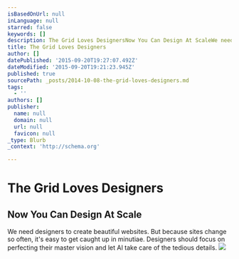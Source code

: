 ```yaml
---
isBasedOnUrl: null
inLanguage: null
starred: false
keywords: []
description: The Grid Loves DesignersNow You Can Design At ScaleWe need designers to create beautiful websites.
title: The Grid Loves Designers
author: []
datePublished: '2015-09-20T19:27:07.492Z'
dateModified: '2015-09-20T19:21:23.945Z'
published: true
sourcePath: _posts/2014-10-08-the-grid-loves-designers.md
tags:
  - ''
authors: []
publisher:
  name: null
  domain: null
  url: null
  favicon: null
_type: Blurb
_context: 'http://schema.org'

---
```

# The Grid Loves Designers

## Now You Can Design At Scale

We need designers to create beautiful websites. But because sites change so often, it's easy to get caught up in minutiae. Designers should focus on perfecting their master vision and let AI take care of the tedious details.
![](https://s3-us-west-2.amazonaws.com/cdn.thegrid.io/posts/designers-02.jpg)